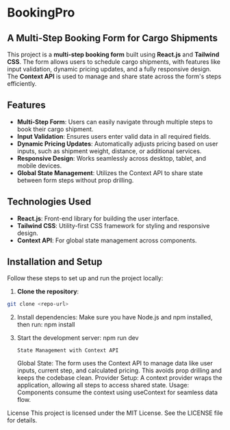 # BookingPro

## A Multi-Step Booking Form for Cargo Shipments

This project is a **multi-step booking form** built using **React.js** and **Tailwind CSS**. The form allows users to schedule cargo shipments, with features like input validation, dynamic pricing updates, and a fully responsive design. The **Context API** is used to manage and share state across the form's steps efficiently.

## Features

- **Multi-Step Form**: Users can easily navigate through multiple steps to book their cargo shipment.
- **Input Validation**: Ensures users enter valid data in all required fields.
- **Dynamic Pricing Updates**: Automatically adjusts pricing based on user inputs, such as shipment weight, distance, or additional services.
- **Responsive Design**: Works seamlessly across desktop, tablet, and mobile devices.
- **Global State Management**: Utilizes the Context API to share state between form steps without prop drilling.

## Technologies Used

- **React.js**: Front-end library for building the user interface.
- **Tailwind CSS**: Utility-first CSS framework for styling and responsive design.
- **Context API**: For global state management across components.

## Installation and Setup

Follow these steps to set up and run the project locally:

1. **Clone the repository**:

```bash
git clone <repo-url>
```

2.  Install dependencies: Make sure you have Node.js and npm installed, then run:
    npm install

3.  Start the development server:
    npm run dev

        State Management with Context API

    Global State: The form uses the Context API to manage data like user inputs, current step, and calculated pricing. This avoids prop drilling and keeps the codebase clean.
    Provider Setup: A context provider wraps the application, allowing all steps to access shared state.
    Usage: Components consume the context using useContext for seamless data flow.

License
This project is licensed under the MIT License. See the LICENSE file for details.
